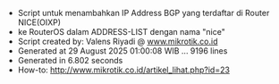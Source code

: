 - Script untuk menambahkan IP Address BGP yang terdaftar di Router NICE(OIXP)
- ke RouterOS dalam ADDRESS-LIST dengan nama "nice"
- Script created by: Valens Riyadi @ www.mikrotik.co.id
- Generated at 29 August 2025 01:00:08 WIB ... 9196 lines
- Generated in 6.802 seconds
- How-to: http://www.mikrotik.co.id/artikel_lihat.php?id=23

